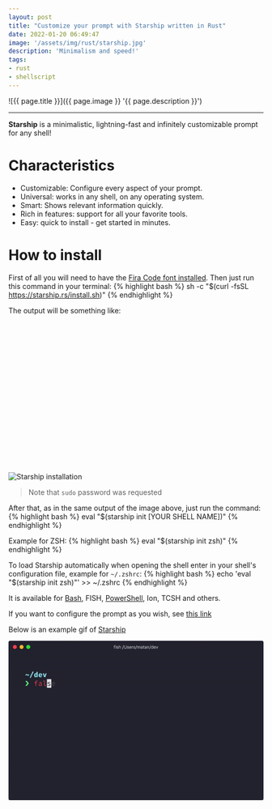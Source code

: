 ```yaml
---
layout: post
title: "Customize your prompt with Starship written in Rust"
date: 2022-01-20 06:49:47
image: '/assets/img/rust/starship.jpg'
description: 'Minimalism and speed!'
tags:
- rust
- shellscript
---
```


![{{ page.title }}]({{ page.image }} '{{ page.description }}')

---

**Starship** is a minimalistic, lightning-fast and infinitely customizable prompt for any shell!

# Characteristics
+ Customizable: Configure every aspect of your prompt.
+ Universal: works in any shell, on any operating system.
+ Smart: Shows relevant information quickly.
+ Rich in features: support for all your favorite tools.
+ Easy: quick to install - get started in minutes.

# How to install
First of all you will need to have the [Fira Code font installed](https://github.com/terroo/fonts). Then just run this command in your terminal:
{% highlight bash %}
sh -c "$(curl -fsSL https://starship.rs/install.sh)"
{% endhighlight %}

The output will be something like:


<!-- SQUARE - GAMES ROOT -->
<script async src="//pagead2.googlesyndication.com/pagead/js/adsbygoogle.js"></script>
<ins class="adsbygoogle"
style="display:inline-block;width:336px;height:280px"
data-ad-client="ca-pub-2838251107855362"
data-ad-slot="5351066970"></ins>
<script>
(adsbygoogle = window.adsbygoogle || []).push({});
</script>

![Starship installation](/assets/img/rust/startship-installation.jpg)
> Note that `sudo` password was requested

After that, as in the same output of the image above, just run the command:
{% highlight bash %}
eval "$(starship init [YOUR SHELL NAME])"
{% endhighlight %}

Example for ZSH:
{% highlight bash %}
eval "$(starship init zsh)"
{% endhighlight %}

To load Starship automatically when opening the shell enter in your shell's configuration file, example for `~/.zshrc`:
{% highlight bash %}
echo 'eval "$(starship init zsh)"' >> ~/.zshrc
{% endhighlight %}

It is available for [Bash](https://terminalroot.com/tags#shellscript), FISH, [PowerShell](https://terminalroot.com/how-to-install-powershell-on-ubuntu-and-getting-started/), Ion, TCSH and others.

If you want to configure the prompt as you wish, see [this link](https://starship.rs/config/)

Below is an example gif of [Starship](https://starship.rs/)

![Starship GIF](/assets/img/rust/startship.gif)

